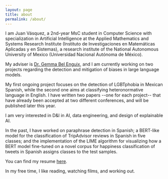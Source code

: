 ```yaml
---
layout: page
title: about
permalink: /about/
---
```


I am Juan Vásquez, a 2nd-year MsC student in Computer Science with specialization in Artificial Intelligence at the Applied Mathematics and Systems Research Institute (Instituto de Investigaciones en Matemáticas Aplicadas y en Sistemas), a research institute of the National Autonomous University of Mexico (Universidad Nacional Autónoma de México).

My adviser is [Dr. Gemma Bel Enguix](https://scholar.google.com/citations?hl=en&user=RXWYz10AAAAJ), and I am currently working on two projects regarding the detection and mitigation of biases in large language models. 

My first ongoing project focuses on the detection of LGBTphobia in Mexican Spanish, while the second one aims at classifying heteronormative language in English. I have written two papers --one for each project-- that have already been accepted at two different conferences, and will be published later this year.

I am very interested in D&I in AI, data engineering, and design of explainable AI.

In the past, I have worked on paraphrase detection in Spanish; a BERT-like model for the classification of TripAdvisor reviews in Spanish in five classes; and the implementation of the LIME algorithm for visualizing how a BERT model fine-tuned on a novel corpus for happiness classification of tweets in Spanish assigns classes to the test samples. 

You can find my resume [here](https://drive.google.com/file/d/1kfwbttPgZ-rRHCYFGOMUpYo5Je0VN47v/view?usp=sharing).

In my free time, I like reading, watching films, and working out.
